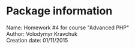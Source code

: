 Package information
===================
Name:           Homework #4 for course "Advanced PHP"  
Author:         Volodymyr Kravchuk  
Creation date:  01/11/2015
